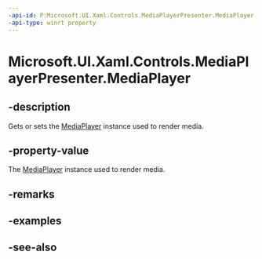 ```yaml
---
-api-id: P:Microsoft.UI.Xaml.Controls.MediaPlayerPresenter.MediaPlayer
-api-type: winrt property
---
```


<!-- Property syntax
public Windows.Media.Playback.MediaPlayer MediaPlayer { get;  set; }
-->

# Microsoft.UI.Xaml.Controls.MediaPlayerPresenter.MediaPlayer

## -description
Gets or sets the [MediaPlayer](/uwp/api/windows.media.playback.mediaplayer) instance used to render media.

## -property-value
The [MediaPlayer](/uwp/api/windows.media.playback.mediaplayer) instance used to render media.

## -remarks

## -examples

## -see-also

